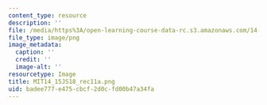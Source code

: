 ```yaml
---
content_type: resource
description: ''
file: /media/https%3A/open-learning-course-data-rc.s3.amazonaws.com/14-15j-networks-spring-2018/badee777e475cbcf2d0cfd00b47a34fa_MIT14_15JS18_rec11a.png
file_type: image/png
image_metadata:
  caption: ''
  credit: ''
  image-alt: ''
resourcetype: Image
title: MIT14_15JS18_rec11a.png
uid: badee777-e475-cbcf-2d0c-fd00b47a34fa
---
```

